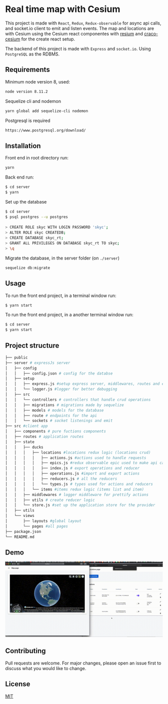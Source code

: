 # Real time map with Cesium

This project is made with `React`, `Redux`, `Redux-observable` for async api calls, and socket.io client to emit and listen events. The map and locations are with Cesium using the Cesium react componentes with [resium](https://github.com/darwin-education/resium) and [craco-cesium](https://github.com/darwin-education/craco-cesium) for the create react setup.

The backend of this project is made with `Express` and `socket.io`. Using `PostgreSQL` as the RDBMS.

## Requirements

Minimum node version 8, used:
```bash
node version 8.11.2
```

Sequelize cli and nodemon
```bash
yarn global add sequelize-cli nodemon
```

Postgresql is required

```bash
https://www.postgresql.org/download/
```

## Installation

Front end in root directory run:
```bash
yarn 
```

Back end run:
```bash
$ cd server
$ yarn
```

Set up the database
```bash
$ cd server
$ psql postgres --u postgres

> CREATE ROLE skyc WITH LOGIN PASSWORD 'skyc';
> ALTER ROLE skyc CREATEDB;
> CREATE DATABASE skyc_rt;
> GRANT ALL PRIVILEGES ON DATABASE skyc_rt TO skyc;
> \q
```

Migrate the database, in the server folder (on `./server`)
```bash
sequelize db:migrate
```


## Usage

To run the front end project, in a terminal window run:
```bash
$ yarn start
```

To run the front end project, in a another terminal window run:
```bash
$ cd server
$ yarn start
```

## Project structure
```bash
├── public
├── server # expressJs server
│   ├── config 
│   │   ├── config.json # config for the databse
│   ├── setup
│   │   ├── express.js #setup express server, middlewares, routes and error handlings
│   │   └── logger.js #logger for better debugging
│   ├── src
│   │   └── controllers # controllers that handle crud operations
│   │   ├── migrations # migrations made by sequelize
│   │   ├── models # models for the database
│   │   ├── route # endpoints for the api
│   │   └── sockets # socket listenings and emit
├── src #client app
│   ├── components # pure fuctions components
│   ├── routes # application routes
│   ├── state
│   │   ├── ducks
│   │   │   ├── locations #locations redux logic (locations crud)
│   │   │   │   ├── actions.js #actions used to handle requests
│   │   │   │   ├── epics.js #redux observable epic used to make api calls
│   │   │   │   ├── index.js # export operations and reducer
│   │   │   │   ├── operations.js #import and export actions
│   │   │   │   ├── reducers.js # all the reducers
│   │   │   │   └── types.js # types used for actions and reducers
│   │   │   └── items #items redux logic (items list and item)
│   │   ├── middlewares # logger middleware for prettify actions
│   │   ├── utils # create reducer logic
│   │   └── store.js #set up the application store for the provider
│   ├── utils 
│   └── views 
│       ├── layouts #global layout 
│       └── pages #all pages
├── package.json
└── README.md
```


## Demo
![](demo.gif)


## Contributing
Pull requests are welcome. For major changes, please open an issue first to discuss what you would like to change.

## License
[MIT](https://choosealicense.com/licenses/mit/)
